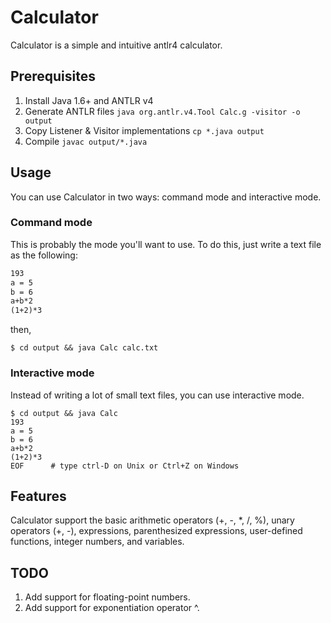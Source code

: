 # Calculator

Calculator is a simple and intuitive antlr4 calculator.

## Prerequisites

1. Install Java 1.6+ and ANTLR v4
2. Generate ANTLR files `java org.antlr.v4.Tool Calc.g -visitor -o output`
3. Copy Listener & Visitor implementations `cp *.java output`
4. Compile `javac output/*.java`

## Usage

You can use Calculator in two ways: command mode and interactive mode.

### Command mode

This is probably the mode you'll want to use. To do this, just write a text file as the following:

``` calc.txt
193
a = 5
b = 6
a+b*2
(1+2)*3
```

then,

```
$ cd output && java Calc calc.txt
```

### Interactive mode

Instead of writing a lot of small text files, you can use interactive mode.

```
$ cd output && java Calc
193
a = 5
b = 6
a+b*2
(1+2)*3
EOF      # type ctrl-D on Unix or Ctrl+Z on Windows
```

## Features

Calculator support the basic arithmetic operators (+, -, *, /, %), unary operators (+, -), expressions, parenthesized expressions, user-defined functions, integer numbers, and variables.

## TODO

1. Add support for floating-point numbers.
2. Add support for exponentiation operator ^.
